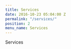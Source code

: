 ```yaml
---
title: Services
date: 2016-10-23 05:04:00 Z
permalink: "/services/"
position: 2
menu_name: Services
---
```


Services